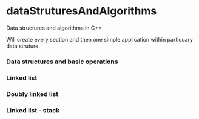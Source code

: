 # dataStruturesAndAlgorithms

Data structures and algorithms in C++

Will create every section and then one simple application within particuary data struture.
<h3>Data structures and basic operations</h3>
<h3>Linked list</h3>
<h3>Doubly linked list</h3>
<h3>Linked list - stack</h3> 
